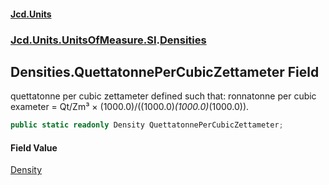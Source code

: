 #### [Jcd.Units](index.md 'index')
### [Jcd.Units.UnitsOfMeasure.SI](Jcd.Units.UnitsOfMeasure.SI.md 'Jcd.Units.UnitsOfMeasure.SI').[Densities](Densities.md 'Jcd.Units.UnitsOfMeasure.SI.Densities')

## Densities.QuettatonnePerCubicZettameter Field

quettatonne per cubic zettameter defined such that: ronnatonne per cubic exameter = Qt/Zm³ ×
(1000.0)/((1000.0)*(1000.0)*(1000.0)).

```csharp
public static readonly Density QuettatonnePerCubicZettameter;
```

#### Field Value
[Density](Density.md 'Jcd.Units.UnitTypes.Density')